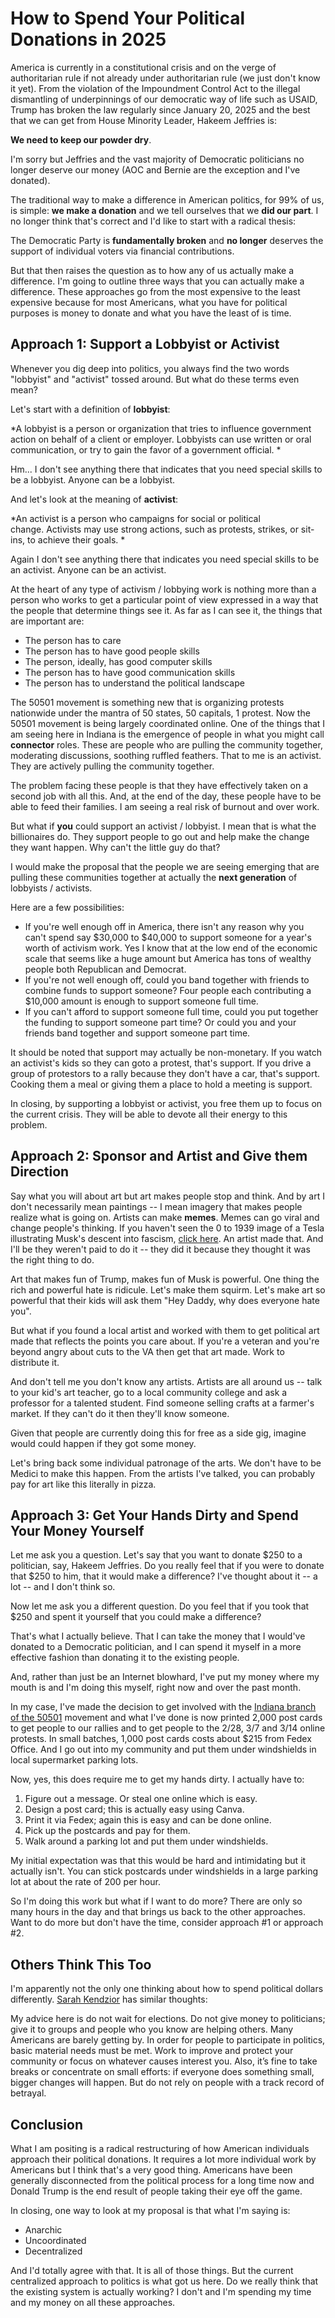 # How to Spend Your Political Donations in 2025
America is currently in a  constitutional crisis and on the verge of authoritarian rule if not already under authoritarian rule (we just don't know it yet).  From the violation of the Impoundment Control Act to the illegal dismantling of underpinnings of our democratic way of life such as USAID, Trump has broken the law regularly since January 20, 2025 and the best that we can get from House Minority Leader, Hakeem Jeffries is:

**We need to keep our powder dry**.

I'm sorry but Jeffries and the vast majority of Democratic politicians no longer deserve our money (AOC and Bernie are the exception and I've donated).

The traditional way to make a difference in American politics, for 99% of us, is simple: **we make a donation** and we tell ourselves that we **did our part**.  I no longer think that's correct and I'd like to start with a radical thesis:

The Democratic Party is **fundamentally broken** and **no longer** deserves the support of individual voters via financial contributions.

But that then raises the question as to how any of us actually make a difference.  I'm going to outline three ways that you can actually make a difference.  These approaches go from the most expensive to the least expensive because for most Americans, what you have for political purposes is money to donate and what you have the least of is time.

## Approach 1: Support a Lobbyist or Activist

Whenever you dig deep into politics, you always find the two words "lobbyist" and "activist" tossed around.  But what do these terms even mean?

Let's start with a definition of **lobbyist**:

*A lobbyist is a person or organization that tries to influence government action on behalf of a client or employer. Lobbyists can use written or oral communication, or try to gain the favor of a government official. *

Hm... I don't see anything there that indicates that you need special skills to be a lobbyist.  Anyone can be a lobbyist.

And let's look at the meaning of **activist**:

*An activist is a person who campaigns for social or political change. Activists may use strong actions, such as protests, strikes, or sit-ins, to achieve their goals. *

Again I don't see anything there that indicates you need special skills to be an activist.  Anyone can be an activist.

At the heart of any type of activism / lobbying work is nothing more than a person who works to get a particular point of view expressed in a way that the people that determine things see it.  As far as I can see it, the things that are important are:

* The person has to care
* The person has to have good people skills
* The person, ideally, has good computer skills
* The person has to have good communication skills
* The person has to understand the political landscape

The 50501 movement is something new that is organizing protests nationwide under the mantra of 50 states, 50 capitals, 1 protest.  Now the 50501 movement is being largely coordinated online.  One of the things that I am seeing here in Indiana is the emergence of people in what you might call **connector** roles.  These are people who are pulling the community together, moderating discussions, soothing ruffled feathers.  That to me is an activist.  They are actively pulling the community together.

The problem facing these people is that they have effectively taken on a second job with all this.  And, at the end of the day, these people have to be able to feed their families.  I am seeing a real risk of burnout and over work.

But what if **you** could support an activist / lobbyist.  I mean that is what the billionaires do.  They support people to go out and help make the change they want happen.  Why can't the little guy do that?

I would make the proposal that the people we are seeing emerging that are pulling these communities together at actually the **next generation** of lobbyists / activists.

Here are a few possibilities:

* If you're well enough off in America, there isn't any reason why you can't spend say $30,000 to $40,000 to support someone for a year's worth of activism work.  Yes I know that at the low end of the economic scale that seems like a huge amount but America has tons of wealthy people both Republican and Democrat.  
* If you're not well enough off, could you band together with friends to combine funds to support someone?  Four people each contributing a $10,000 amount is enough to support someone full time.
* If you can't afford to support someone full time, could you put together the funding to support someone part time?  Or could you and your friends band together and support someone part time.

It should be noted that support may actually be non-monetary.  If you watch an activist's kids so they can goto a protest, that's support.  If you drive a group of protestors to a rally because they don't have a car, that's support.  Cooking them a meal or giving them a place to hold a meeting is support.

In closing, by supporting a lobbyist or activist, you free them up to focus on the current crisis.  They will be able to devote all their energy to this problem.

## Approach 2: Sponsor and Artist and Give them Direction

Say what you will about art but art makes people stop and think.  And by art I don't necessarily mean paintings -- I mean imagery that makes people realize what is going on.  Artists can make **memes**.  Memes can go viral and change people's thinking.  If you haven't seen the 0 to 1939 image of a Tesla illustrating Musk's descent into fascism, [click here](https://www.hollywoodreporter.com/news/general-news/elon-musk-poster-london-tesla-sales-drop-1236147614/).  An artist made that.  And I'll be they weren't paid to do it -- they did it because they thought it was the right thing to do.

Art that makes fun of Trump, makes fun of Musk is powerful.  One thing the rich and powerful hate is ridicule.  Let's make them squirm.  Let's make art so powerful that their kids will ask them "Hey Daddy, why does everyone hate you".

But what if you found a local artist and worked with them to get political art made that reflects the points you care about.  If you're a veteran and you're beyond angry about cuts to the VA then get that art made.  Work to distribute it. 

And don't tell me you don't know any artists.  Artists are all around us -- talk to your kid's art teacher, go to a local community college and ask a professor for a talented student.  Find someone selling crafts at a farmer's market.  If they can't do it then they'll know someone.

Given that people are currently doing this for free as a side gig, imagine would could happen if they got some money.

Let's bring back some individual patronage of the arts.  We don't have to be Medici to make this happen.  From the artists I've talked, you can probably pay for art like this literally in pizza.

## Approach 3: Get Your Hands Dirty and Spend Your Money Yourself

Let me ask you a question.  Let's say that you want to donate $250 to a politician, say, Hakeem Jeffries.  Do you really feel that if you were to donate that $250 to him, that it would make a difference?  I've thought about it -- a lot -- and I don't think so.

Now let me ask you a different question. Do you feel that if you took that $250 and spent it yourself that you could make a difference?

That's what I actually believe.  That I can take the money that I would've donated to a Democratic politician, and I can spend it myself in a more effective fashion than donating it to the existing people. 

And, rather than just be an Internet blowhard, I've put my money where my mouth is and I'm doing this myself, right now and over the past month.

In my case, I've made the decision to get involved with the [Indiana branch of the 50501](https://bit.ly/indy50501) movement and what I've done is now printed 2,000 post cards to get people to our rallies and to get people to the 2/28, 3/7 and 3/14 online protests.  In small batches, 1,000 post cards costs about $215 from Fedex Office.  And I go out into my community and put them under windshields in local supermarket parking lots.

Now, yes, this does require me to get my hands dirty.  I actually have to:

1. Figure out a message.  Or steal one online which is easy.
2. Design a post card; this is actually easy using Canva.
3. Print it via Fedex; again this is easy and can be done online.
4. Pick up the postcards and pay for them.
5. Walk around a parking lot and put them under windshields.

My initial expectation was that this would be hard and intimidating but it actually isn't.  You can stick postcards under windshields in a large parking lot at about the rate of 200 per hour.  

So I'm doing this work but what if I want to do more?  There are only so many hours in the day and that brings us back to the other approaches.  Want to do more but don't have the time, consider approach #1 or approach #2.

## Others Think This Too

I'm apparently not the only one thinking about how to spend political dollars differently.  [Sarah Kendzior](https://sarahkendzior.substack.com/p/your-questions-answered-were-already?utm_source=share&utm_medium=android&r=1n8b7d&triedRedirect=true) has similar thoughts:

My advice here is do not wait for elections. Do not give money to politicians; give it to groups and people who you know are helping others. Many Americans are barely getting by. In order for people to participate in politics, basic material needs must be met. Work to improve and protect your community or focus on whatever causes interest you. Also, it’s fine to take breaks or concentrate on small efforts: if everyone does something small, bigger changes will happen. But do not rely on people with a track record of betrayal.

## Conclusion

What I am positing is a radical restructuring of how American individuals approach their political donations.  It requires a lot more individual work by Americans but I think that's a very good thing.  Americans have been generally disconnected from the political process for a long time now and Donald Trump is the end result of people taking their eye off the game.

In closing, one way to look at my proposal is that what I'm saying is:

* Anarchic
* Uncoordinated
* Decentralized

And I'd totally agree with that.  It is all of those things.  But the current centralized approach to politics is what got us here.  Do we really think that the existing system is actually working?  I don't and I'm spending my time and my money on all these approaches.


